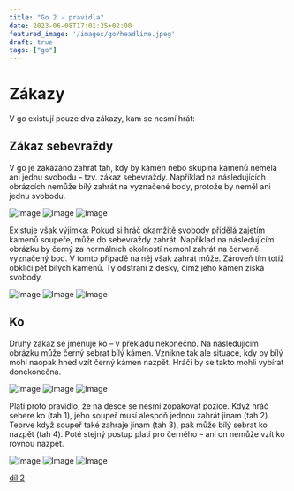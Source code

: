 ```yaml
---
title: "Go 2 - pravidla"
date: 2023-06-08T17:01:25+02:00
featured_image: '/images/go/headline.jpeg'
draft: true
tags: ["go"]
---
```


# Zákazy

V go existují pouze dva zákazy, kam se nesmí hrát:

## Zákaz sebevraždy

V go je zakázáno zahrát tah, kdy by kámen nebo skupina kamenů neměla ani jednu svobodu – tzv. zákaz sebevraždy. Například na následujících obrázcích nemůže bílý zahrát na vyznačené body, protože by neměl ani jednu svobodu.

![Image](/images/go/14.png)
![Image](/images/go/15.png)
![Image](/images/go/16.png)

Existuje však výjimka: Pokud si hráč okamžitě svobody přidělá zajetím kamenů soupeře, může do sebevraždy zahrát. Například na následujícím obrázku by černý za normálních okolností nemohl zahrát na červeně vyznačený bod. V tomto případě na něj však zahrát může. Zároveň tím totiž obklíčí pět bílých kamenů. Ty odstraní z desky, čímž jeho kámen získá svobody.

![Image](/images/go/17.png)
![Image](/images/go/18.png)
![Image](/images/go/19.png)

## Ko

Druhý zákaz se jmenuje ko – v překladu nekonečno. Na následujícím obrázku může černý sebrat bílý kámen. Vznikne tak ale situace, kdy by bílý mohl naopak hned vzít černý kámen nazpět. Hráči by se takto mohli vybírat donekonečna.

![Image](/images/go/20.png)
![Image](/images/go/21.png)
![Image](/images/go/22.png)

Platí proto pravidlo, že na desce se nesmí zopakovat pozice. Když hráč sebere ko (tah 1), jeho soupeř musí alespoň jednou zahrát jinam (tah 2). Teprve když soupeř také zahraje jinam (tah 3), pak může bílý sebrat ko nazpět (tah 4). Poté stejný postup platí pro černého – ani on nemůže vzít ko rovnou nazpět.

![Image](/images/go/23.png)
![Image](/images/go/24.png)
![Image](/images/go/25.png)

[díl 2](../hra-go3)
